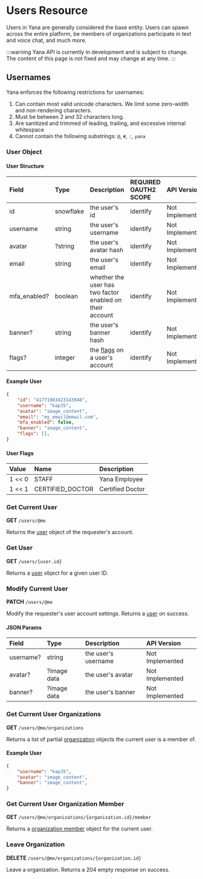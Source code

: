 # Users Resource

Users in Yana are generally considered the base entity. Users can spawn across the entire platform, be members of organizations participate in text and voice chat, and much more.

:::warning
Yana API is currently in development and is subject to change. The content of this page is not fixed and may change at any time.
:::

## Usernames

Yana enforces the following restrictions for usernames:

1. Can contain most valid unicode characters. We limit some zero-width and non-rendering characters.
2. Must be between 2 and 32 characters long.
3. Are sanitized and trimmed of leading, trailing, and excessive internal whitespace
4. Cannot contain the following substrings: `@`, `#`, `:`, `yana`

### User Object

#### User Structure

| Field         | Type      | Description                                               | REQUIRED OAUTH2 SCOPE | API Version       |
| :---          | :---      | :---                                                      | :---                  | :---              |
| id            | snowflake | the user's id                                             | identify              | Not Implemented   |
| username      | string    | the user's username                                       | identify              | Not Implemented   |
| avatar        | ?string   | the user's avatar hash                                    | identify              | Not Implemented   |
| email         | string    | the user's email                                          | identify              | Not Implemented   |
| mfa_enabled?  | boolean   | whether the user has two factor enabled on their account  | identify              | Not Implemented   |
| banner?       | string    | the user's banner hash                                    | identify              | Not Implemented   |
| flags?        | integer   | the [flags](#user-flags) on a user's account              | identify              | Not Implemented   |

#### Example User

```json
{
    "id": "41771983423143940",
    "username": "kap35",
    "avatar": "image_content",
    "email": "my_email@email.com",
    "mfa_enabled": false,
    "banner": "image_content",
    "flags": [],
}
```

#### User Flags

| Value  | Name             | Description       |
| :---   | :---             | :---              |
| 1 << 0 | STAFF            | Yana Employee     |
| 1 << 1 | CERTIFIED_DOCTOR | Certified Doctor  |

### Get Current User

**GET** `/users/@me`

Returns the [user](#user-object) object of the requester's account.

### Get User

**GET** `/users/{user.id}`

Returns a [user](#user-object) object for a given user ID.

### Modify Current User

**PATCH** `/users/@me`

Modify the requester's user account settings. Returns a [user](#user-object) on success.

#### JSON Params

| Field         | Type          | Description                           | API Version       |
| :---          | :---          | :---                                  | :---              |
| username?     | string        | the user's username                   | Not Implemented   |
| avatar?       | ?image data   | the user's avatar                     | Not Implemented   |
| banner?       | ?image data   | the user's banner                     | Not Implemented   |

### Get Current User Organizations

**GET** `/users/@me/organizations`

Returns a list of partial [organization](/docs/resources/organization#organization-object) objects the current user is a member of.

#### Example User

```json
{
    "username": "kap35",
    "avatar": "image_content",
    "banner": "image_content",
}
```

### Get Current User Organization Member

**GET** `/users/@me/organizations/{organization.id}/member`

Returns a [organization member](/docs/resources/organization#organization-member-object) object for the current user.

### Leave Organization

**DELETE** `/users/@me/organizations/{organization.id}`

Leave a organization. Returns a 204 empty response on success.
